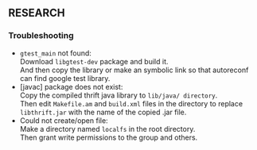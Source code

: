 ## RESEARCH

### Troubleshooting
- `gtest_main` not found:  
  Download `libgtest-dev` package and build it.  
  And then copy the library or make an symbolic link so that autoreconf can find google test library.
- [javac] package does not exist:  
  Copy the compiled thrift java library to `lib/java/ directory`.  
  Then edit `Makefile.am` and `build.xml` files in the directory to replace `libthrift.jar` with the name of the copied .jar file.
- Could not create/open file:  
  Make a directory named `localfs` in the root directory.  
  Then grant write permissions to the group and others.
